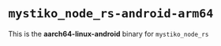 # `mystiko_node_rs-android-arm64`

This is the **aarch64-linux-android** binary for `mystiko_node_rs`
